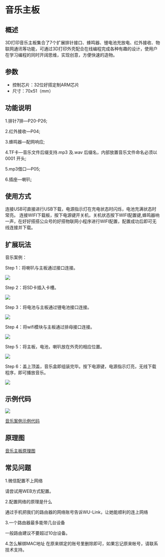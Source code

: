 # 音乐主板

## 概述

3D打印音乐主板集合了7个扩展排针接口、蜂鸣器、锂电池充放电、红外接收、物联网通讯等功能，可通过3D打印外壳配合在线编程完成各种有趣的设计，使用户在学习编程的同时开阔思维，实现创意，方便快速的造物。

## 参数

* 控制芯片：32位好搭定制ARM芯片 
* 尺寸：70x51（mm）

## 功能说明

1.排针7排—P20-P26; 

2.红外接收—P04; 

3.蜂鸣器—配网响应; 

4.TF卡—音乐文件后缀支持.mp3 及.wav 后缀名，内部放置音乐文件命名必须以 0001 开头; 

5.mp3借口—P05; 

6.插座—喇叭;

## 使用方式

连接USB可直接进行USB下载，电源指示灯在充电状态时闪烁，电池充满状态时常亮。 连接WIFI下载板，按下电源键开关机，关机状态按下WIFI配置键,蜂鸣器响一声，在好好搭搭公众号的好搭物联网小程序进行WIFI配置，配置成功后即可无线连接并下载。

## 扩展玩法

音乐案例： 

Step 1：将喇叭与主板通过接口连接。

![](../../.gitbook/assets/yinyue-1.png)

Step 2：将SD卡插入卡槽。

![](../../.gitbook/assets/yinyue-2.png)

Step 3：将电池与主板通过锂电池接口连接。

![](../../.gitbook/assets/yinyue-3.png)

Step 4：将wifi模块与主板通过排母接口连接。

![](../../.gitbook/assets/yinyue-4.png)

Step 5：将主板，电池，喇叭放在外壳的相应位置。

![](../../.gitbook/assets/yinyue-5.png)

Step 6：盖上顶盖，音乐盒即组装完毕。按下电源键，电源指示灯亮，无线下载程序，即可播放音乐。

![](../../.gitbook/assets/yinyue-6.png)

## 示例代码

![](../../.gitbook/assets/yinyue-7.png)

[音乐案例示例代码](http://www.haohaodada.com/wulink-nano/index.php?id=5698)

## 原理图

[音乐主板原理图](https://github.com/Haohaodada-official/docs/blob/master/3d-da-yin-tao-jian/pdf/音乐主板.pdf)

## 常见问题

1.微信配置不上网络

请尝试用WEB方式配置。

2.配置网络的原理是什么

通过手机把我们的路由器的网络账号告诉WU-Link，让她能顺利的连上网络

3.一个路由器最多能带几台设备

一般路由建议不要超过10台设备。

4.怎么解绑MAC地址 在原来绑定的账号里删除即可，如果忘记原来帐号，请联系技术支持。

